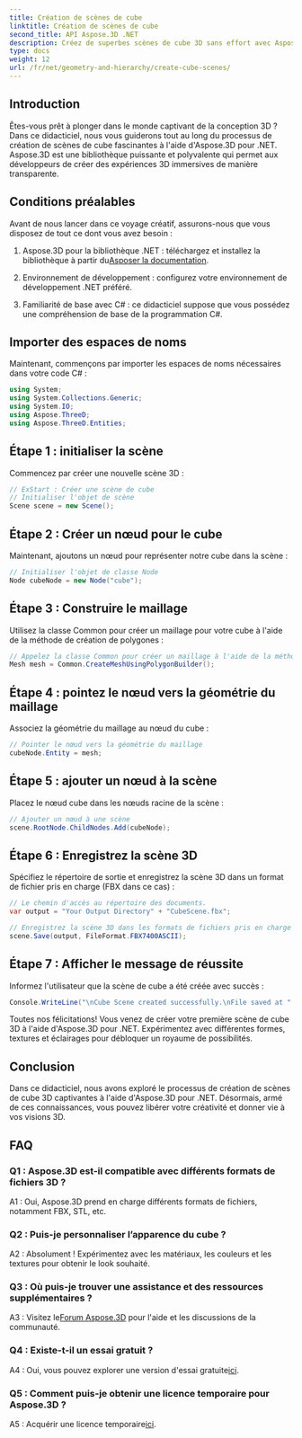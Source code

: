 ```yaml
---
title: Création de scènes de cube
linktitle: Création de scènes de cube
second_title: API Aspose.3D .NET
description: Créez de superbes scènes de cube 3D sans effort avec Aspose.3D pour .NET. Téléchargez la bibliothèque, suivez notre guide étape par étape et libérez-vous.
type: docs
weight: 12
url: /fr/net/geometry-and-hierarchy/create-cube-scenes/
---
```

## Introduction

Êtes-vous prêt à plonger dans le monde captivant de la conception 3D ? Dans ce didacticiel, nous vous guiderons tout au long du processus de création de scènes de cube fascinantes à l'aide d'Aspose.3D pour .NET. Aspose.3D est une bibliothèque puissante et polyvalente qui permet aux développeurs de créer des expériences 3D immersives de manière transparente.

## Conditions préalables

Avant de nous lancer dans ce voyage créatif, assurons-nous que vous disposez de tout ce dont vous avez besoin :

1.  Aspose.3D pour la bibliothèque .NET : téléchargez et installez la bibliothèque à partir du[Asposer la documentation](https://reference.aspose.com/3d/net/).

2. Environnement de développement : configurez votre environnement de développement .NET préféré.

3. Familiarité de base avec C# : ce didacticiel suppose que vous possédez une compréhension de base de la programmation C#.

## Importer des espaces de noms

Maintenant, commençons par importer les espaces de noms nécessaires dans votre code C# :

```csharp
using System;
using System.Collections.Generic;
using System.IO;
using Aspose.ThreeD;
using Aspose.ThreeD.Entities;
```

## Étape 1 : initialiser la scène

Commencez par créer une nouvelle scène 3D :

```csharp
// ExStart : Créer une scène de cube
// Initialiser l'objet de scène
Scene scene = new Scene();
```

## Étape 2 : Créer un nœud pour le cube

Maintenant, ajoutons un nœud pour représenter notre cube dans la scène :

```csharp
// Initialiser l'objet de classe Node
Node cubeNode = new Node("cube");
```

## Étape 3 : Construire le maillage

Utilisez la classe Common pour créer un maillage pour votre cube à l'aide de la méthode de création de polygones :

```csharp
// Appelez la classe Common pour créer un maillage à l'aide de la méthode de création de polygones pour définir l'instance de maillage
Mesh mesh = Common.CreateMeshUsingPolygonBuilder();
```

## Étape 4 : pointez le nœud vers la géométrie du maillage

Associez la géométrie du maillage au nœud du cube :

```csharp
// Pointer le nœud vers la géométrie du maillage
cubeNode.Entity = mesh;
```

## Étape 5 : ajouter un nœud à la scène

Placez le nœud cube dans les nœuds racine de la scène :

```csharp
// Ajouter un nœud à une scène
scene.RootNode.ChildNodes.Add(cubeNode);
```

## Étape 6 : Enregistrez la scène 3D

Spécifiez le répertoire de sortie et enregistrez la scène 3D dans un format de fichier pris en charge (FBX dans ce cas) :

```csharp
// Le chemin d'accès au répertoire des documents.
var output = "Your Output Directory" + "CubeScene.fbx";

// Enregistrez la scène 3D dans les formats de fichiers pris en charge
scene.Save(output, FileFormat.FBX7400ASCII);
```

## Étape 7 : Afficher le message de réussite

Informez l'utilisateur que la scène de cube a été créée avec succès :

```csharp
Console.WriteLine("\nCube Scene created successfully.\nFile saved at " + output);
```

Toutes nos félicitations! Vous venez de créer votre première scène de cube 3D à l'aide d'Aspose.3D pour .NET. Expérimentez avec différentes formes, textures et éclairages pour débloquer un royaume de possibilités.

## Conclusion

Dans ce didacticiel, nous avons exploré le processus de création de scènes de cube 3D captivantes à l'aide d'Aspose.3D pour .NET. Désormais, armé de ces connaissances, vous pouvez libérer votre créativité et donner vie à vos visions 3D.

## FAQ

### Q1 : Aspose.3D est-il compatible avec différents formats de fichiers 3D ?

A1 : Oui, Aspose.3D prend en charge différents formats de fichiers, notamment FBX, STL, etc.

### Q2 : Puis-je personnaliser l’apparence du cube ?

A2 : Absolument ! Expérimentez avec les matériaux, les couleurs et les textures pour obtenir le look souhaité.

### Q3 : Où puis-je trouver une assistance et des ressources supplémentaires ?

 A3 : Visitez le[Forum Aspose.3D](https://forum.aspose.com/c/3d/18) pour l'aide et les discussions de la communauté.

### Q4 : Existe-t-il un essai gratuit ?

 A4 : Oui, vous pouvez explorer une version d'essai gratuite[ici](https://releases.aspose.com/).

### Q5 : Comment puis-je obtenir une licence temporaire pour Aspose.3D ?

 A5 : Acquérir une licence temporaire[ici](https://purchase.aspose.com/temporary-license/).